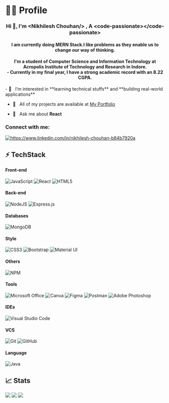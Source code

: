  <p align="center" width="100%">
<!--     <img width="300" src="https://github.com/Rahulfordev/img-file/blob/main/profile.gif"> -->
</p>
<H1> 👨‍💻 Profile </H1>
<h3 align="center">Hi 👋, I'm &#60;Nikhilesh Chouhan/&#62; , A &#60;code-passionate&#62;&#60;/code-passionate&#62;</h3>

<h4 align = "center" >I am currently doing MERN Stack.I like problems as they enable us to change our way of thinking.</h4>

<h4 align ="center" >I'm a student of Computer Science and Information Technology at Acropolis Institute of Technology and Research in Indore.<br>
- Currently in my final year, I have a strong academic record with an 8.22 CGPA.</h4>
 - 👀 &nbsp; I’m interested in **learning technical stuffs** and **building real-world applications**

 - 🌱 &nbsp; All of my projects are available at [My Portfolio]()

 - 💬 &nbsp; Ask me about **React**


<h3 align="left">Connect with me:</h3>
<p align="left">
<a href="https://www.linkedin.com/in/nikhilesh-chouhan-b84b7920a" target="blank"><img align="center" src="https://img.shields.io/badge/LinkedIn-0077B5?style=for-the-badge&logo=linkedin&logoColor=white" alt="https://www.linkedin.com/in/nikhilesh-chouhan-b84b7920a" /></a>
</p>

## ⚡ TechStack

#### Front-end
![JavaScript](https://img.shields.io/badge/javascript-%23323330.svg?style=for-the-badge&logo=javascript&logoColor=%23F7DF1E)
![React](https://img.shields.io/badge/react-%2320232a.svg?style=for-the-badge&logo=react&logoColor=%2361DAFB)
![HTML5](https://img.shields.io/badge/html5-%23E34F26.svg?style=for-the-badge&logo=html5&logoColor=white)

#### Back-end 
![NodeJS](https://img.shields.io/badge/node.js-6DA55F?style=for-the-badge&logo=node.js&logoColor=white)
![Express.js](https://img.shields.io/badge/express.js-%23404d59.svg?style=for-the-badge&logo=express&logoColor=%2361DAFB)

#### Databases
![MongoDB](https://img.shields.io/badge/MongoDB-%234ea94b.svg?style=for-the-badge&logo=mongodb&logoColor=white)


#### Style 
![CSS3](https://img.shields.io/badge/css3-%231572B6.svg?style=for-the-badge&logo=css3&logoColor=white)
![Bootstrap](https://img.shields.io/badge/bootstrap-%23563D7C.svg?style=for-the-badge&logo=bootstrap&logoColor=white)
![Material UI](https://img.shields.io/badge/materialui-%230081CB.svg?style=for-the-badge&logo=material-ui&logoColor=white)


#### Others 
![NPM](https://img.shields.io/badge/NPM-%23000000.svg?style=for-the-badge&logo=npm&logoColor=white)
 
#### Tools
![Microsoft Office](https://img.shields.io/badge/Microsoft_Office-D83B01?style=for-the-badge&logo=microsoft-office&logoColor=white)
![Canva](https://img.shields.io/badge/Canva-%2300C4CC.svg?style=for-the-badge&logo=Canva&logoColor=white)
![Figma](https://img.shields.io/badge/figma-%23F24E1E.svg?style=for-the-badge&logo=figma&logoColor=white)
![Postman](https://img.shields.io/badge/Postman-FF6C37?style=for-the-badge&logo=postman&logoColor=white)
![Adobe Photoshop](https://img.shields.io/badge/adobephotoshop-%2331A8FF.svg?style=for-the-badge&logo=adobephotoshop&logoColor=white)

#### IDEs
![Visual Studio Code](https://img.shields.io/badge/Visual%20Studio%20Code-0078d7.svg?style=for-the-badge&logo=visual-studio-code&logoColor=white) 

#### VCS
![Git](https://img.shields.io/badge/git-%23F05033.svg?style=for-the-badge&logo=git&logoColor=white)
![GitHub](https://img.shields.io/badge/github-%23121011.svg?style=for-the-badge&logo=github&logoColor=white)

#### Language
![Java](https://img.shields.io/badge/Java-ED8B00?style=for-the-badge&logo=openjdk&logoColor=white) 

## 📈 Stats
![](https://github-readme-stats.vercel.app/api?username=kuldeeppanwar123&theme=dark&hide_border=false&include_all_commits=false&count_private=false)
![](https://github-readme-stats.vercel.app/api/top-langs/?username=kuldeeppanwar123&theme=dark&hide_border=false&include_all_commits=false&count_private=false&layout=compact)
![](https://github-readme-streak-stats.herokuapp.com/?user=kuldeeppanwar123&theme=dark&hide_border=false)
